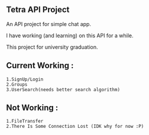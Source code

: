 ## Tetra API Project
An API project for simple chat app.

I have working (and learning) on this API for a while.

This project for university graduation.

## Current Working :
	1.SignUp/Login
	2.Groups
	3.UserSearch(needs better search algorithm)
## Not Working :
	1.FileTransfer
	2.There Is Some Connection Lost (IDK why for now :P)

